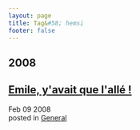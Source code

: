 ```yaml
---
layout: page
title: Tag&#58; hemsi
footer: false
---
```


<div id="blog-archives" class="category">
<h2>2008</h2>

<article>
<h1><a href="/2008/02/09/emile-yavais-que-lalle/index.html">Emile, y'avait que l'allé !</a></h1>
<time datetime="2008-02-09T00:00:00-06:00" pubdate><span class='month'>Feb</span> <span class='day'>09</span> <span class='year'>2008</span></time>
<footer>
<span class="categories">posted in 
<a href='/categories/general/'>General</a></span>
</footer>
</article>
</div>
